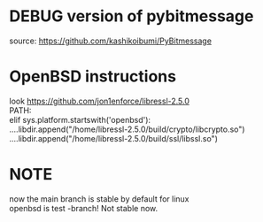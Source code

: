# DEBUG version of pybitmessage
source: https://github.com/kashikoibumi/PyBitmessage
# OpenBSD instructions
look https://github.com/jon1enforce/libressl-2.5.0  
PATH:  
    elif sys.platform.startswith('openbsd'):  
        ....libdir.append("/home/libressl-2.5.0/build/crypto/libcrypto.so")  
        ....libdir.append("/home/libressl-2.5.0/build/ssl/libssl.so")
# NOTE
now the main branch is stable by default for linux  
openbsd is test -branch! Not stable now.
